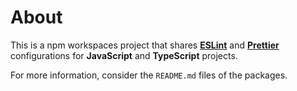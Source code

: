 # About

This is a npm workspaces project that shares **[ESLint](/packages/eslint-config)** and **[Prettier](/packages/prettier-config)** configurations for **JavaScript** and **TypeScript** projects.

For more information, consider the `README.md` files of the packages.

